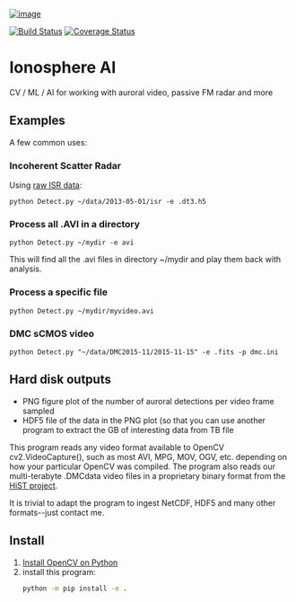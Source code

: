 [![image](https://zenodo.org/badge/DOI/10.5281/zenodo.168226.svg)](https://doi.org/10.5281/zenodo.168226)

[![Build Status](https://travis-ci.org/space-physics/ionosphereAI.svg?branch=h5py)](https://travis-ci.org/space-physics/ionosphereAI)
[![Coverage Status](https://coveralls.io/repos/github/space-physics/ionosphereAI/badge.svg?branch=h5py)](https://coveralls.io/github/space-physics/ionosphereAI?branch=h5py)

# Ionosphere AI

CV / ML / AI for working with auroral video, passive FM radar and more

## Examples

A few common uses:

### Incoherent Scatter Radar

Using [raw ISR data](https://github.com/scivision/isrutils):

    python Detect.py ~/data/2013-05-01/isr -e .dt3.h5

### Process all .AVI in a directory

    python Detect.py ~/mydir -e avi

This will find all the .avi files in directory \~/mydir and play them
back with analysis.

### Process a specific file

    python Detect.py ~/mydir/myvideo.avi

### DMC sCMOS video

    python Detect.py "~/data/DMC2015-11/2015-11-15" -e .fits -p dmc.ini

## Hard disk outputs

-   PNG figure plot of the number of auroral detections per video frame sampled
-   HDF5 file of the data in the PNG plot (so that you can use another
    program to extract the GB of interesting data from TB file

This program reads any video format available to OpenCV cv2.VideoCapture(), such as most AVI, MPG, MOV, OGV, etc. depending on how your particular OpenCV was compiled.
The program also reads our
multi-terabyte .DMCdata video files in a proprietary binary format from
the [HiST project](https://github.com/scivision/hist-feasibility).

It is trivial to adapt the program to ingest NetCDF, HDF5 and many other
formats--just contact me.

## Install

1. [Install OpenCV on Python](https://scivision.co/anaconda-python-opencv3/)
2. install this program:
   ```sh
   python -m pip install -e .
   ```
